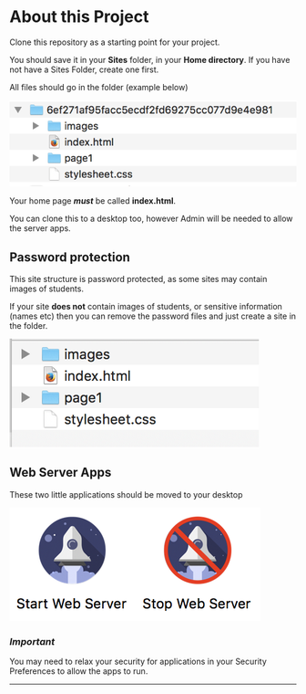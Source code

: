 # About this Project

Clone this repository as a starting point for your project.

You should save it in your **Sites** folder, in your **Home directory**. If you have not have a Sites Folder, create one first.

All files should go in the folder (example below)

![Image of Structure](https://github.com/debordem/8.4_test_site/blob/master/structure.png)

Your home page ***must*** be called **index.html**.

You can clone this to a desktop too, however Admin will be needed to allow the server apps.

## Password protection

This site structure is password protected, as some sites may contain images of students.

If your site **does not** contain images of students, or sensitive information (names etc) then you can remove the password files and just create a site in the folder.

![Image of Structure Without Password](https://github.com/debordem/8.4_test_site/blob/master/structure-wo-pw.png)

## Web Server Apps

These two little applications should be moved to your desktop

![Image of Server Apps Password](https://github.com/debordem/8.4_test_site/blob/master/server_apps.png)

### ***Important***

You may need to relax your security for applications in your Security Preferences to allow the apps to run.

***

